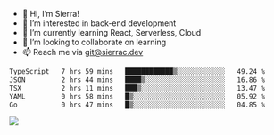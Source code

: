 - 👋 Hi, I’m Sierra!
- 👀 I’m interested in back-end development
- 🌱 I’m currently learning React, Serverless, Cloud
- 💞️ I’m looking to collaborate on learning
- 📫 Reach me via git@sierrac.dev

<!--START_SECTION:waka-->

```txt
TypeScript   7 hrs 59 mins   ████████████▒░░░░░░░░░░░░   49.24 %
JSON         2 hrs 44 mins   ████▒░░░░░░░░░░░░░░░░░░░░   16.86 %
TSX          2 hrs 11 mins   ███▒░░░░░░░░░░░░░░░░░░░░░   13.47 %
YAML         0 hrs 58 mins   █▒░░░░░░░░░░░░░░░░░░░░░░░   05.92 %
Go           0 hrs 47 mins   █▒░░░░░░░░░░░░░░░░░░░░░░░   04.85 %
```

<!--END_SECTION:waka-->


![](https://hit.yhype.me/github/profile?user_id=7351311)
